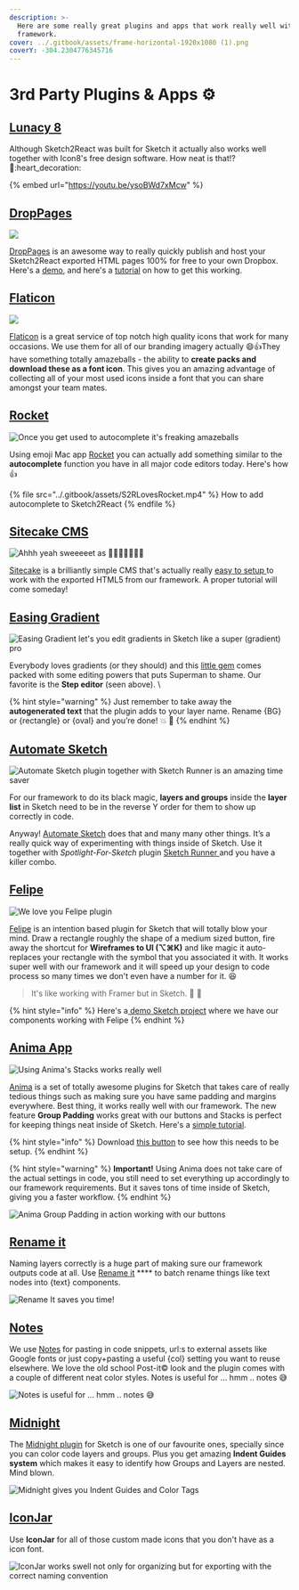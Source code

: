 ```yaml
---
description: >-
  Here are some really great plugins and apps that work really well with our
  framework.
cover: ../.gitbook/assets/frame-horizontal-1920x1080 (1).png
coverY: -304.2304776345716
---
```


# 3rd Party Plugins & Apps ⚙️

## [Lunacy 8](https://icons8.com/lunacy)

Although Sketch2React was built for Sketch it actually also works well together with Icon8's free design software. How neat is that!? :robot::heart\_decoration:

{% embed url="https://youtu.be/ysoBWd7xMcw" %}

## [DropPages](https://droppages.com)

![](<../.gitbook/assets/Skärmavbild 2020-10-13 kl. 11.41.34.png>)

[DropPages](https://droppages.com) is an awesome way to really quickly publish and host your Sketch2React exported HTML pages 100% for free to your own Dropbox. Here's a [demo](https://s2rdemo.droppages.com/index.html), and here's a [tutorial](https://sketch2react.io/blog/tutorial-how-to-publish-host-your-website-on-dropbox/) on how to get this working.



## [Flaticon](https://www.flaticon.com)

![](../.gitbook/assets/flaticon.gif)

[Flaticon](https://www.flaticon.com) is a great service of top notch high quality icons that work for many occasions. We use them for all of our branding imagery actually 😄👍They have something totally amazeballs - the ability to **create packs and download these as a font icon**. This gives you an amazing advantage of collecting all of your most used icons inside a font that you can share amongst your team mates.

## [Rocket](https://matthewpalmer.net/rocket/)

![Once you get used to autocomplete it's freaking amazeballs](../.gitbook/assets/rocketautocomplete.gif)

Using emoji Mac app [Rocket](https://matthewpalmer.net/rocket/) you can actually add something similar to the **autocomplete** function you have in all major code editors today. Here's how 👍

{% file src="../.gitbook/assets/S2RLovesRocket.mp4" %}
How to add autocomplete to Sketch2React
{% endfile %}

## [Sitecake CMS](https://sitecake.com)

![Ahhh yeah sweeeeet as 🍬🍬🍬🍬🍬🍬🍬](<../.gitbook/assets/sitecakesnippet (1).gif>)

[Sitecake](https://sitecake.com) is a brilliantly simple CMS that's actually really [easy to setup ](https://twitter.com/Sketch2R/status/1095970041936429056)to work with the exported HTML5 from our framework. A proper tutorial will come someday!

## [Easing Gradient](https://github.com/larsenwork/sketch-easing-gradient)

![Easing Gradient let's you edit gradients in Sketch like a super (gradient) pro](../.gitbook/assets/EasingGradient10s.gif)

Everybody loves gradients (or they should) and this [little gem](https://github.com/larsenwork/sketch-easing-gradient) comes packed with some editing powers that puts Superman to shame. Our favorite is the **Step editor** (seen above). \


{% hint style="warning" %}
Just remember to take away the **autogenerated text** that the plugin adds to your layer name. Rename {BG} or {rectangle} or {oval} and you’re done! 💥 📕
{% endhint %}

## [Automate Sketch](http://ashung.github.io/Automate-Sketch/)

![Automate Sketch plugin together with Sketch Runner is an amazing time saver](../.gitbook/assets/automatesketch.gif)

For our framework to do its black magic, **layers and groups** inside the **layer list** in Sketch need to be in the reverse Y order for them to show up correctly in code.&#x20;

Anyway! [Automate Sketch](http://ashung.github.io/Automate-Sketch/) does that and many many other things. It’s a really quick way of experimenting with things inside of Sketch. Use it together with _Spotlight-For-Sketch_ plugin [Sketch Runner ](https://sketchrunner.com)and you have a killer combo.

## [Felipe](https://www.arielverber.com/felipe/)

![We love you Felipe plugin](../.gitbook/assets/one.gif)

[Felipe](https://www.arielverber.com/felipe/) is an intention based plugin for Sketch that will totally blow your mind. Draw a rectangle roughly the shape of a medium sized button, fire away the shortcut for **Wireframes to UI (⌥⌘K)** and like magic it auto-replaces your rectangle with the symbol that you associated it with. It works super well with our framework and it will speed up your design to code process so many times we don't even have a number for it. 😆&#x20;

> It's like working with Framer but in Sketch. 💪 💠

{% hint style="info" %}
Here's a[ demo Sketch project](https://www.dropbox.com/sh/wnxnfk3ismaymad/AAC0CFbYueHuJTynqAf0baGxa?dl=0) where we have our components working with Felipe
{% endhint %}



## [Anima App](https://www.animaapp.com)

![Using Anima's Stacks works really well](../.gitbook/assets/animastackssnippet.gif)

[Anima](https://www.animaapp.com) is a set of totally awesome plugins for Sketch that takes care of really tedious things such as making sure you have same padding and margins everywhere. Best thing, it works really well with our framework. The new feature **Group Padding** works great with our buttons and Stacks is perfect for keeping things neat inside of Sketch. Here's a [simple tutorial](https://medium.com/sketch2react/how-to-use-animas-group-padding-with-our-bootstrap-buttons-ee53fe81faf1).

{% hint style="info" %}
Download [this button](https://www.dropbox.com/s/ip005iknbvxyzy3/Anima%20Testing.sketch?dl=0) to see how this needs to be setup.&#x20;
{% endhint %}

{% hint style="warning" %}
**Important!** Using Anima does not take care of the actual settings in code, you still need to set everything up accordingly to our framework requirements. But it saves tons of time inside of Sketch, giving you a faster workflow.
{% endhint %}

![Anima Group Padding in action working with our buttons](../.gitbook/assets/animagrouppaddingsnippet.gif)

## [Rename it](https://github.com/rodi01/renameit)

Naming layers correctly is a huge part of making sure our framework outputs code at all. Use [Rename it](https://github.com/rodi01/renameit) **** to batch rename things like text nodes into {text} components.

![Rename It saves you time! ](<../.gitbook/assets/Capto\_Capture 2018-10-03\_03-02-07\_PM.gif>)

## [Notes](https://github.com/cshdllr/notes)​

We use [Notes](https://github.com/cshdllr/notes) for pasting in code snippets, url:s to external assets like Google fonts or just copy+pasting a useful {col} setting you want to reuse elsewhere. We love the old school Post-it© look and the plugin comes with a couple of different neat color styles. Notes is useful for ... hmm .. notes 😅

![Notes is useful for ... hmm .. notes 😅](<../.gitbook/assets/Capto\_Capture 2018-10-03\_09-59-52\_PM.gif>)

## [Midnight](https://midnightsketch.com)​

The [Midnight plugin](https://midnightsketch.com) for Sketch is one of our favourite ones, specially since you can color code layers and groups. Plus you get amazing **Indent Guides system** which makes it easy to identify how Groups and Layers are nested. Mind blown.&#x20;

![Midnight gives you Indent Guides and Color Tags](<../.gitbook/assets/2018-10-30 10.31.20.gif>)

## [IconJar](https://geticonjar.com)

Use **IconJar** for all of those custom made icons that you don't have as a icon font.

![IconJar works swell not only for organizing but for exporting with the correct naming convention ](../.gitbook/assets/geticonjarshorter.gif)
